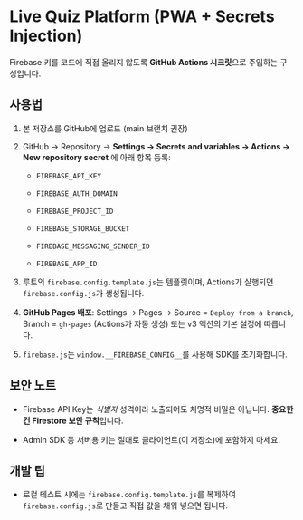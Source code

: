 # Live Quiz Platform (PWA + Secrets Injection)
Firebase 키를 코드에 직접 올리지 않도록 **GitHub Actions 시크릿**으로 주입하는 구성입니다.

## 사용법
1. 본 저장소를 GitHub에 업로드 (main 브랜치 권장)

2. GitHub → Repository → **Settings → Secrets and variables → Actions → New repository secret** 에 아래 항목 등록:

   - `FIREBASE_API_KEY`

   - `FIREBASE_AUTH_DOMAIN`

   - `FIREBASE_PROJECT_ID`

   - `FIREBASE_STORAGE_BUCKET`

   - `FIREBASE_MESSAGING_SENDER_ID`

   - `FIREBASE_APP_ID`

3. 루트의 `firebase.config.template.js`는 템플릿이며, Actions가 실행되면 `firebase.config.js`가 생성됩니다.

4. **GitHub Pages 배포**: Settings → Pages → Source = `Deploy from a branch`, Branch = `gh-pages` (Actions가 자동 생성) 또는 v3 액션의 기본 설정에 따릅니다.

5. `firebase.js`는 `window.__FIREBASE_CONFIG__`를 사용해 SDK를 초기화합니다.


## 보안 노트
- Firebase API Key는 *식별자* 성격이라 노출되어도 치명적 비밀은 아닙니다. **중요한 건 Firestore 보안 규칙**입니다.

- Admin SDK 등 서버용 키는 절대로 클라이언트(이 저장소)에 포함하지 마세요.


## 개발 팁
- 로컬 테스트 시에는 `firebase.config.template.js`를 복제하여 `firebase.config.js`로 만들고 직접 값을 채워 넣으면 됩니다.

